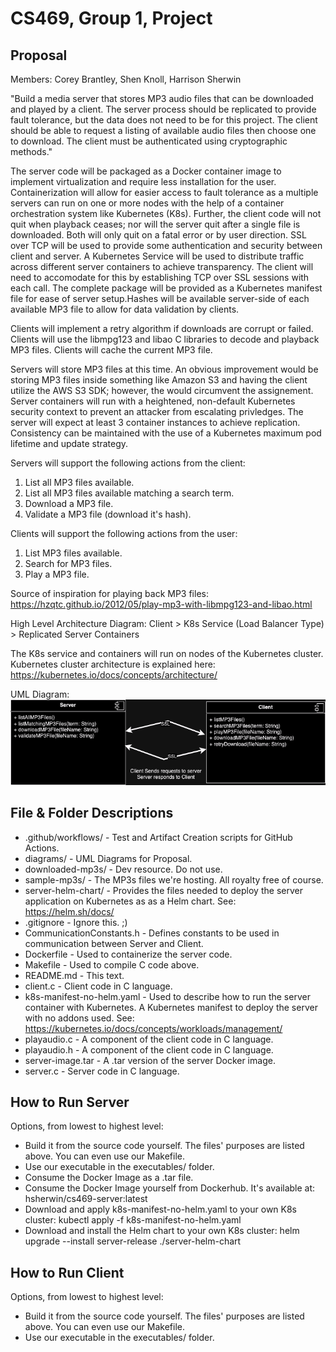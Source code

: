 # CS469, Group 1, Project

## Proposal
Members: Corey Brantley, Shen Knoll, Harrison Sherwin

"Build a media server that stores MP3 audio files that can be downloaded and played by a client. The server process should be replicated to provide fault tolerance, but the data does not need to be for this project. The client should be able to request a listing of available audio files then choose one to download. The client must be authenticated using cryptographic methods."

The server code will be packaged as a Docker container image to implement virtualization and require less installation for the user. Containerization will allow for easier access to fault tolerance as a multiple servers can run on one or more nodes with the help of a container orchestration system like Kubernetes (K8s). Further, the client code will not quit when playback ceases; nor will the server quit after a single file is downloaded. Both will only quit on a fatal error or by user direction.  SSL over TCP will be used to provide some authentication and security between client and server. A Kubernetes Service will be used to distribute traffic across different server containers to achieve transparency. The client will need to accomodate for this by establishing TCP over SSL sessions with each call. The complete package will be provided as a Kubernetes manifest file for ease of server setup.Hashes will be available server-side of each available MP3 file to allow for data validation by clients.

Clients will implement a retry algorithm if downloads are corrupt or failed. Clients will use the libmpg123 and libao C libraries to decode and playback MP3 files. Clients will cache the current MP3 file.

Servers will store MP3 files at this time. An obvious improvement would be storing MP3 files inside something like Amazon S3 and having the client utilize the AWS S3 SDK; however, the would circumvent the assignement. Server containers will run with a heightened, non-default Kubernetes security context to prevent an attacker from escalating privledges.  The server will expect at least 3 container instances to achieve replication. Consistency can be maintained with the use of a Kubernetes maximum pod lifetime and update strategy.

Servers will support the following actions from the client:
1) List all MP3 files available.
2) List all MP3 files available matching a search term.
3) Download a MP3 file.
4) Validate a MP3 file (download it's hash).

Clients will support the following actions from the user:
1) List MP3 files available.
2) Search for MP3 files.
3) Play a MP3 file.

Source of inspiration for playing back MP3 files: https://hzqtc.github.io/2012/05/play-mp3-with-libmpg123-and-libao.html

High Level Architecture Diagram:
Client > K8s Service (Load Balancer Type) > Replicated Server Containers

The K8s service and containers will run on nodes of the Kubernetes cluster. Kubernetes cluster architecture is explained here: https://kubernetes.io/docs/concepts/architecture/

UML Diagram:
![MP3DownloadAndPlay.png](diagrams/MP3DownloadAndPlay.png)

## File & Folder Descriptions
- .github/workflows/ - Test and Artifact Creation scripts for GitHub Actions.
- diagrams/ - UML Diagrams for Proposal.
- downloaded-mp3s/ - Dev resource. Do not use.
- sample-mp3s/ - The MP3s files we're hosting. All royalty free of course.
- server-helm-chart/ - Provides the files needed to deploy the server application on Kubernetes as as a Helm chart. See: https://helm.sh/docs/
- .gitignore - Ignore this. ;)
- CommunicationConstants.h - Defines constants to be used in communication between Server and Client.
- Dockerfile - Used to containerize the server code.
- Makefile - Used to compile C code above.
- README.md - This text.
- client.c - Client code in C language.
- k8s-manifest-no-helm.yaml - Used to describe how to run the server container with Kubernetes. A Kubernetes manifest to deploy the server with no addons used. See: https://kubernetes.io/docs/concepts/workloads/management/
- playaudio.c - A component of the client code in C language.
- playaudio.h - A component of the client code in C language.
- server-image.tar - A .tar version of the server Docker image.
- server.c - Server code in C language.


## How to Run Server
Options, from lowest to highest level:
- Build it from the source code yourself. The files' purposes are listed above. You can even use our Makefile.
- Use our executable in the executables/ folder.
- Consume the Docker Image as a .tar file.
- Consume the Docker Image yourself from Dockerhub. It's available at: hsherwin/cs469-server:latest
- Download and apply k8s-manifest-no-helm.yaml to your own K8s cluster: kubectl apply -f k8s-manifest-no-helm.yaml
- Download and install the Helm chart to your own K8s cluster: helm upgrade --install server-release ./server-helm-chart

## How to Run Client
Options, from lowest to highest level:
- Build it from the source code yourself. The files' purposes are listed above. You can even use our Makefile.
- Use our executable in the executables/ folder.